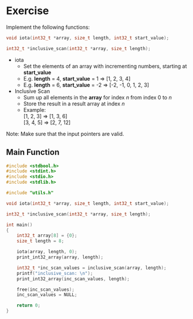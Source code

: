 # Exercise

Implement the following functions:

```cpp
void iota(int32_t *array, size_t length, int32_t start_value);

int32_t *inclusive_scan(int32_t *array, size_t length);
```

- iota
  - Set the elements of an array with incrementing numbers, starting at **start_value**
  - E.g. **length** = 4, **start_value** = 1 => [1, 2, 3, 4]
  - E.g. **length** = 6, **start_value** = -2 => [-2, -1, 0, 1, 2, 3]
- Inclusive Scan
  - Sum up all elements in the **array** for index $n$ from index 0 to $n$
  - Store the result in a result array at index $n$
  - Example:  
    [1, 2, 3] => [1, 3, 6]  
    [3, 4, 5] => [2, 7, 12]

Note: Make sure that the input pointers are valid.

## Main Function

```cpp
#include <stdbool.h>
#include <stdint.h>
#include <stdio.h>
#include <stdlib.h>

#include "utils.h"

void iota(int32_t *array, size_t length, int32_t start_value);

int32_t *inclusive_scan(int32_t *array, size_t length);

int main()
{
    int32_t array[8] = {0};
    size_t length = 8;

    iota(array, length, 0);
    print_int32_array(array, length);

    int32_t *inc_scan_values = inclusive_scan(array, length);
    printf("inclusive_scan: \n");
    print_int32_array(inc_scan_values, length);

    free(inc_scan_values);
    inc_scan_values = NULL;

    return 0;
}
```
